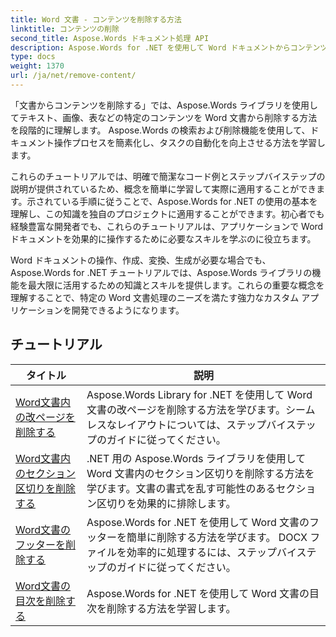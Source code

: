 ```yaml
---
title: Word 文書 - コンテンツを削除する方法
linktitle: コンテンツの削除
second_title: Aspose.Words ドキュメント処理 API
description: Aspose.Words for .NET を使用して Word ドキュメントからコンテンツを効果的に削除する方法を学びます。段階的なチュートリアルに従い、C# コード サンプルを使用して、さまざまなコンテンツ削除手法を学習します。
type: docs
weight: 1370
url: /ja/net/remove-content/
---
```

「文書からコンテンツを削除する」では、Aspose.Words ライブラリを使用してテキスト、画像、表などの特定のコンテンツを Word 文書から削除する方法を段階的に理解します。 Aspose.Words の検索および削除機能を使用して、ドキュメント操作プロセスを簡素化し、タスクの自動化を向上させる方法を学習します。

これらのチュートリアルでは、明確で簡潔なコード例とステップバイステップの説明が提供されているため、概念を簡単に学習して実際に適用することができます。示されている手順に従うことで、Aspose.Words for .NET の使用の基本を理解し、この知識を独自のプロジェクトに適用することができます。初心者でも経験豊富な開発者でも、これらのチュートリアルは、アプリケーションで Word ドキュメントを効果的に操作するために必要なスキルを学ぶのに役立ちます。

Word ドキュメントの操作、作成、変換、生成が必要な場合でも、Aspose.Words for .NET チュートリアルでは、Aspose.Words ライブラリの機能を最大限に活用するための知識とスキルを提供します。これらの重要な概念を理解することで、特定の Word 文書処理のニーズを満たす強力なカスタム アプリケーションを開発できるようになります。

 ## チュートリアル
| タイトル | 説明 |
| --- | --- |
| [Word文書内の改ページを削除する](./remove-page-breaks/) | Aspose.Words Library for .NET を使用して Word 文書の改ページを削除する方法を学びます。シームレスなレイアウトについては、ステップバイステップのガイドに従ってください。 |
| [Word文書内のセクション区切りを削除する](./remove-section-breaks/) | .NET 用の Aspose.Words ライブラリを使用して Word 文書内のセクション区切りを削除する方法を学びます。文書の書式を乱す可能性のあるセクション区切りを効果的に排除します。|
| [Word文書のフッターを削除する](./remove-footers/) | Aspose.Words for .NET を使用して Word 文書のフッターを簡単に削除する方法を学びます。 DOCX ファイルを効率的に処理するには、ステップバイステップのガイドに従ってください。 |
| [Word文書の目次を削除する](./remove-table-of-contents/) | Aspose.Words for .NET を使用して Word 文書の目次を削除する方法を学習します。 |